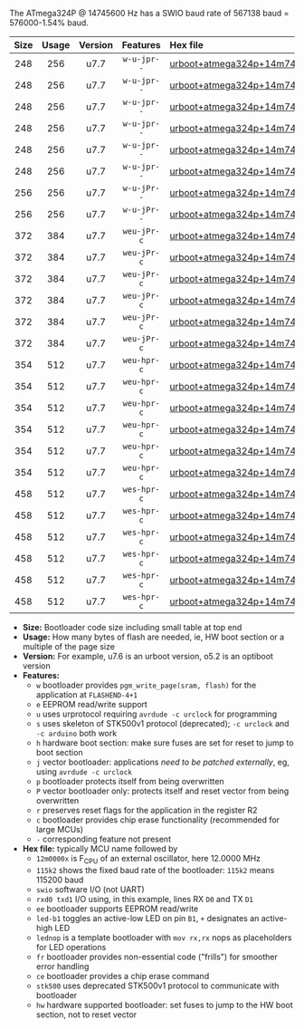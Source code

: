 The ATmega324P @ 14745600 Hz has a SWIO baud rate of 567138 baud = 576000-1.54% baud.

|Size|Usage|Version|Features|Hex file|
|:-:|:-:|:-:|:-:|:--|
|248|256|u7.7|`w-u-jpr--`|[urboot+atmega324p+14m7456x++576k0_swio_rxd0_txd1_led+b0.hex](https://raw.githubusercontent.com/stefanrueger/urboot.hex/main/mcus/atmega324p/external_oscillator/fcpu+14m7456_Hz/br++576k0_bps/urboot+atmega324p+14m7456x++576k0_swio_rxd0_txd1_led+b0.hex)|
|248|256|u7.7|`w-u-jpr--`|[urboot+atmega324p+14m7456x++576k0_swio_rxd0_txd1_led+b7.hex](https://raw.githubusercontent.com/stefanrueger/urboot.hex/main/mcus/atmega324p/external_oscillator/fcpu+14m7456_Hz/br++576k0_bps/urboot+atmega324p+14m7456x++576k0_swio_rxd0_txd1_led+b7.hex)|
|248|256|u7.7|`w-u-jpr--`|[urboot+atmega324p+14m7456x++576k0_swio_rxd0_txd1_lednop.hex](https://raw.githubusercontent.com/stefanrueger/urboot.hex/main/mcus/atmega324p/external_oscillator/fcpu+14m7456_Hz/br++576k0_bps/urboot+atmega324p+14m7456x++576k0_swio_rxd0_txd1_lednop.hex)|
|248|256|u7.7|`w-u-jpr--`|[urboot+atmega324p+14m7456x++576k0_swio_rxd2_txd3_led+b0.hex](https://raw.githubusercontent.com/stefanrueger/urboot.hex/main/mcus/atmega324p/external_oscillator/fcpu+14m7456_Hz/br++576k0_bps/urboot+atmega324p+14m7456x++576k0_swio_rxd2_txd3_led+b0.hex)|
|248|256|u7.7|`w-u-jpr--`|[urboot+atmega324p+14m7456x++576k0_swio_rxd2_txd3_led+b7.hex](https://raw.githubusercontent.com/stefanrueger/urboot.hex/main/mcus/atmega324p/external_oscillator/fcpu+14m7456_Hz/br++576k0_bps/urboot+atmega324p+14m7456x++576k0_swio_rxd2_txd3_led+b7.hex)|
|248|256|u7.7|`w-u-jpr--`|[urboot+atmega324p+14m7456x++576k0_swio_rxd2_txd3_lednop.hex](https://raw.githubusercontent.com/stefanrueger/urboot.hex/main/mcus/atmega324p/external_oscillator/fcpu+14m7456_Hz/br++576k0_bps/urboot+atmega324p+14m7456x++576k0_swio_rxd2_txd3_lednop.hex)|
|256|256|u7.7|`w-u-jPr--`|[urboot+atmega324p+14m7456x++576k0_swio_rxd0_txd1.hex](https://raw.githubusercontent.com/stefanrueger/urboot.hex/main/mcus/atmega324p/external_oscillator/fcpu+14m7456_Hz/br++576k0_bps/urboot+atmega324p+14m7456x++576k0_swio_rxd0_txd1.hex)|
|256|256|u7.7|`w-u-jPr--`|[urboot+atmega324p+14m7456x++576k0_swio_rxd2_txd3.hex](https://raw.githubusercontent.com/stefanrueger/urboot.hex/main/mcus/atmega324p/external_oscillator/fcpu+14m7456_Hz/br++576k0_bps/urboot+atmega324p+14m7456x++576k0_swio_rxd2_txd3.hex)|
|372|384|u7.7|`weu-jPr-c`|[urboot+atmega324p+14m7456x++576k0_swio_rxd0_txd1_ee_led+b0_fr_ce.hex](https://raw.githubusercontent.com/stefanrueger/urboot.hex/main/mcus/atmega324p/external_oscillator/fcpu+14m7456_Hz/br++576k0_bps/urboot+atmega324p+14m7456x++576k0_swio_rxd0_txd1_ee_led+b0_fr_ce.hex)|
|372|384|u7.7|`weu-jPr-c`|[urboot+atmega324p+14m7456x++576k0_swio_rxd0_txd1_ee_led+b7_fr_ce.hex](https://raw.githubusercontent.com/stefanrueger/urboot.hex/main/mcus/atmega324p/external_oscillator/fcpu+14m7456_Hz/br++576k0_bps/urboot+atmega324p+14m7456x++576k0_swio_rxd0_txd1_ee_led+b7_fr_ce.hex)|
|372|384|u7.7|`weu-jPr-c`|[urboot+atmega324p+14m7456x++576k0_swio_rxd0_txd1_ee_lednop_fr_ce.hex](https://raw.githubusercontent.com/stefanrueger/urboot.hex/main/mcus/atmega324p/external_oscillator/fcpu+14m7456_Hz/br++576k0_bps/urboot+atmega324p+14m7456x++576k0_swio_rxd0_txd1_ee_lednop_fr_ce.hex)|
|372|384|u7.7|`weu-jPr-c`|[urboot+atmega324p+14m7456x++576k0_swio_rxd2_txd3_ee_led+b0_fr_ce.hex](https://raw.githubusercontent.com/stefanrueger/urboot.hex/main/mcus/atmega324p/external_oscillator/fcpu+14m7456_Hz/br++576k0_bps/urboot+atmega324p+14m7456x++576k0_swio_rxd2_txd3_ee_led+b0_fr_ce.hex)|
|372|384|u7.7|`weu-jPr-c`|[urboot+atmega324p+14m7456x++576k0_swio_rxd2_txd3_ee_led+b7_fr_ce.hex](https://raw.githubusercontent.com/stefanrueger/urboot.hex/main/mcus/atmega324p/external_oscillator/fcpu+14m7456_Hz/br++576k0_bps/urboot+atmega324p+14m7456x++576k0_swio_rxd2_txd3_ee_led+b7_fr_ce.hex)|
|372|384|u7.7|`weu-jPr-c`|[urboot+atmega324p+14m7456x++576k0_swio_rxd2_txd3_ee_lednop_fr_ce.hex](https://raw.githubusercontent.com/stefanrueger/urboot.hex/main/mcus/atmega324p/external_oscillator/fcpu+14m7456_Hz/br++576k0_bps/urboot+atmega324p+14m7456x++576k0_swio_rxd2_txd3_ee_lednop_fr_ce.hex)|
|354|512|u7.7|`weu-hpr-c`|[urboot+atmega324p+14m7456x++576k0_swio_rxd0_txd1_ee_led+b0_fr_ce_hw.hex](https://raw.githubusercontent.com/stefanrueger/urboot.hex/main/mcus/atmega324p/external_oscillator/fcpu+14m7456_Hz/br++576k0_bps/urboot+atmega324p+14m7456x++576k0_swio_rxd0_txd1_ee_led+b0_fr_ce_hw.hex)|
|354|512|u7.7|`weu-hpr-c`|[urboot+atmega324p+14m7456x++576k0_swio_rxd0_txd1_ee_led+b7_fr_ce_hw.hex](https://raw.githubusercontent.com/stefanrueger/urboot.hex/main/mcus/atmega324p/external_oscillator/fcpu+14m7456_Hz/br++576k0_bps/urboot+atmega324p+14m7456x++576k0_swio_rxd0_txd1_ee_led+b7_fr_ce_hw.hex)|
|354|512|u7.7|`weu-hpr-c`|[urboot+atmega324p+14m7456x++576k0_swio_rxd0_txd1_ee_lednop_fr_ce_hw.hex](https://raw.githubusercontent.com/stefanrueger/urboot.hex/main/mcus/atmega324p/external_oscillator/fcpu+14m7456_Hz/br++576k0_bps/urboot+atmega324p+14m7456x++576k0_swio_rxd0_txd1_ee_lednop_fr_ce_hw.hex)|
|354|512|u7.7|`weu-hpr-c`|[urboot+atmega324p+14m7456x++576k0_swio_rxd2_txd3_ee_led+b0_fr_ce_hw.hex](https://raw.githubusercontent.com/stefanrueger/urboot.hex/main/mcus/atmega324p/external_oscillator/fcpu+14m7456_Hz/br++576k0_bps/urboot+atmega324p+14m7456x++576k0_swio_rxd2_txd3_ee_led+b0_fr_ce_hw.hex)|
|354|512|u7.7|`weu-hpr-c`|[urboot+atmega324p+14m7456x++576k0_swio_rxd2_txd3_ee_led+b7_fr_ce_hw.hex](https://raw.githubusercontent.com/stefanrueger/urboot.hex/main/mcus/atmega324p/external_oscillator/fcpu+14m7456_Hz/br++576k0_bps/urboot+atmega324p+14m7456x++576k0_swio_rxd2_txd3_ee_led+b7_fr_ce_hw.hex)|
|354|512|u7.7|`weu-hpr-c`|[urboot+atmega324p+14m7456x++576k0_swio_rxd2_txd3_ee_lednop_fr_ce_hw.hex](https://raw.githubusercontent.com/stefanrueger/urboot.hex/main/mcus/atmega324p/external_oscillator/fcpu+14m7456_Hz/br++576k0_bps/urboot+atmega324p+14m7456x++576k0_swio_rxd2_txd3_ee_lednop_fr_ce_hw.hex)|
|458|512|u7.7|`wes-hpr-c`|[urboot+atmega324p+14m7456x++576k0_swio_rxd0_txd1_ee_led+b0_fr_ce_stk500_hw.hex](https://raw.githubusercontent.com/stefanrueger/urboot.hex/main/mcus/atmega324p/external_oscillator/fcpu+14m7456_Hz/br++576k0_bps/urboot+atmega324p+14m7456x++576k0_swio_rxd0_txd1_ee_led+b0_fr_ce_stk500_hw.hex)|
|458|512|u7.7|`wes-hpr-c`|[urboot+atmega324p+14m7456x++576k0_swio_rxd0_txd1_ee_led+b7_fr_ce_stk500_hw.hex](https://raw.githubusercontent.com/stefanrueger/urboot.hex/main/mcus/atmega324p/external_oscillator/fcpu+14m7456_Hz/br++576k0_bps/urboot+atmega324p+14m7456x++576k0_swio_rxd0_txd1_ee_led+b7_fr_ce_stk500_hw.hex)|
|458|512|u7.7|`wes-hpr-c`|[urboot+atmega324p+14m7456x++576k0_swio_rxd0_txd1_ee_lednop_fr_ce_stk500_hw.hex](https://raw.githubusercontent.com/stefanrueger/urboot.hex/main/mcus/atmega324p/external_oscillator/fcpu+14m7456_Hz/br++576k0_bps/urboot+atmega324p+14m7456x++576k0_swio_rxd0_txd1_ee_lednop_fr_ce_stk500_hw.hex)|
|458|512|u7.7|`wes-hpr-c`|[urboot+atmega324p+14m7456x++576k0_swio_rxd2_txd3_ee_led+b0_fr_ce_stk500_hw.hex](https://raw.githubusercontent.com/stefanrueger/urboot.hex/main/mcus/atmega324p/external_oscillator/fcpu+14m7456_Hz/br++576k0_bps/urboot+atmega324p+14m7456x++576k0_swio_rxd2_txd3_ee_led+b0_fr_ce_stk500_hw.hex)|
|458|512|u7.7|`wes-hpr-c`|[urboot+atmega324p+14m7456x++576k0_swio_rxd2_txd3_ee_led+b7_fr_ce_stk500_hw.hex](https://raw.githubusercontent.com/stefanrueger/urboot.hex/main/mcus/atmega324p/external_oscillator/fcpu+14m7456_Hz/br++576k0_bps/urboot+atmega324p+14m7456x++576k0_swio_rxd2_txd3_ee_led+b7_fr_ce_stk500_hw.hex)|
|458|512|u7.7|`wes-hpr-c`|[urboot+atmega324p+14m7456x++576k0_swio_rxd2_txd3_ee_lednop_fr_ce_stk500_hw.hex](https://raw.githubusercontent.com/stefanrueger/urboot.hex/main/mcus/atmega324p/external_oscillator/fcpu+14m7456_Hz/br++576k0_bps/urboot+atmega324p+14m7456x++576k0_swio_rxd2_txd3_ee_lednop_fr_ce_stk500_hw.hex)|

- **Size:** Bootloader code size including small table at top end
- **Usage:** How many bytes of flash are needed, ie, HW boot section or a multiple of the page size
- **Version:** For example, u7.6 is an urboot version, o5.2 is an optiboot version
- **Features:**
  + `w` bootloader provides `pgm_write_page(sram, flash)` for the application at `FLASHEND-4+1`
  + `e` EEPROM read/write support
  + `u` uses urprotocol requiring `avrdude -c urclock` for programming
  + `s` uses skeleton of STK500v1 protocol (deprecated); `-c urclock` and `-c arduino` both work
  + `h` hardware boot section: make sure fuses are set for reset to jump to boot section
  + `j` vector bootloader: applications *need to be patched externally*, eg, using `avrdude -c urclock`
  + `p` bootloader protects itself from being overwritten
  + `P` vector bootloader only: protects itself and reset vector from being overwritten
  + `r` preserves reset flags for the application in the register R2
  + `c` bootloader provides chip erase functionality (recommended for large MCUs)
  + `-` corresponding feature not present
- **Hex file:** typically MCU name followed by
  + `12m0000x` is F<sub>CPU</sub> of an external oscillator, here 12.0000 MHz
  + `115k2` shows the fixed baud rate of the bootloader: `115k2` means 115200 baud
  + `swio` software I/O (not UART)
  + `rxd0 txd1` I/O using, in this example, lines RX `D0` and TX `D1`
  + `ee` bootloader supports EEPROM read/write
  + `led-b1` toggles an active-low LED on pin `B1`, `+` designates an active-high LED
  + `lednop` is a template bootloader with `mov rx,rx` nops as placeholders for LED operations
  + `fr` bootloader provides non-essential code ("frills") for smoother error handling
  + `ce` bootloader provides a chip erase command
  + `stk500` uses deprecated STK500v1 protocol to communicate with bootloader
  + `hw` hardware supported bootloader: set fuses to jump to the HW boot section, not to reset vector
